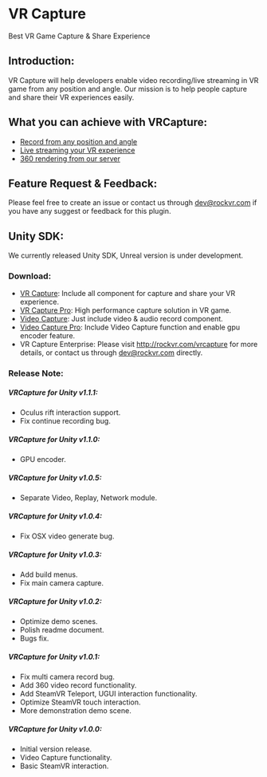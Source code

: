 # VR Capture
Best VR Game Capture &amp; Share Experience

## Introduction:
VR Capture will help developers enable video recording/live streaming in VR game from any position and angle. Our mission is to help people capture and share their VR experiences easily.

## What you can achieve with VRCapture:
* [Record from any position and angle](https://www.youtube.com/watch?v=0iMXyLf40Ds)
* [Live streaming your VR experience](https://www.youtube.com/watch?v=Zido-Tnzhqs)
* [360 rendering from our server](https://www.youtube.com/watch?v=zzmbQpkgpFc)

## Feature Request & Feedback:
Please feel free to create an issue or contact us through dev@rockvr.com if you have any suggest or feedback for this plugin.

## Unity SDK:
We currently released Unity SDK, Unreal version is under development.

### Download:
* [VR Capture](https://www.assetstore.unity3d.com/en/#!/content/75654): Include all component for capture and share your VR experience.
* [VR Capture Pro](https://www.assetstore.unity3d.com/#!/content/96007): High performance capture solution in VR game.
* [Video Capture](https://www.assetstore.unity3d.com/en/#!/content/75653): Just include video & audio record component.
* [Video Capture Pro](https://www.assetstore.unity3d.com/#!/content/93396): Include Video Capture function and enable gpu encoder feature.
* VR Capture Enterprise: Please visit http://rockvr.com/vrcapture for more details, or contact us through dev@rockvr.com directly.

### Release Note:
##### VRCapture for Unity v1.1.1:
* Oculus rift interaction support.
* Fix continue recording bug.

##### VRCapture for Unity v1.1.0:
* GPU encoder.

##### VRCapture for Unity v1.0.5:
* Separate Video, Replay, Network module.

##### VRCapture for Unity v1.0.4:
* Fix OSX video generate bug.

##### VRCapture for Unity v1.0.3:
* Add build menus.
* Fix main camera capture.

##### VRCapture for Unity v1.0.2:
* Optimize demo scenes.
* Polish readme document.
* Bugs fix.

##### VRCapture for Unity v1.0.1:
* Fix multi camera record bug.
* Add 360 video record functionality.
* Add SteamVR Teleport, UGUI interaction functionality.
* Optimize SteamVR touch interaction.
* More demonstration demo scene.

##### VRCapture for Unity v1.0.0:
* Initial version release.
* Video Capture functionality.
* Basic SteamVR interaction.
